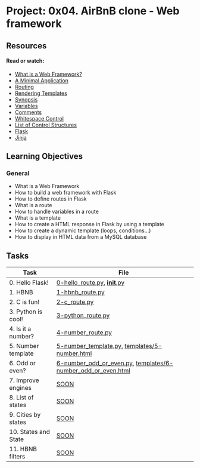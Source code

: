 # Project: 0x04. AirBnB clone - Web framework

## Resources

#### Read or watch:

- [What is a Web Framework?](https://intranet.alxswe.com/rltoken/64SQpOGx46Ljp0zFJchESg)
- [A Minimal Application](https://intranet.alxswe.com/rltoken/NopQlHIr9J_9OPX9XRgfvw)
- [Routing](https://intranet.alxswe.com/rltoken/cQiIhbSdIcg1Ao1MICseBg)
- [Rendering Templates](https://intranet.alxswe.com/rltoken/DBM65T59nySd0ZRlZZ0CXw)
- [Synopsis](https://intranet.alxswe.com/rltoken/5Y_A7XB9Qo1JeZgiSUq0yQ)
- [Variables](https://intranet.alxswe.com/rltoken/ITzobwYP1Lc4KqEUUcYCGw)
- [Comments](https://intranet.alxswe.com/rltoken/ykUFuQSE9KD1M7WGY-4v4w)
- [Whitespace Control](https://intranet.alxswe.com/rltoken/NMLZom50ZVOxQlgYW3rnuQ)
- [List of Control Structures](https://intranet.alxswe.com/rltoken/5AGhzIt0zSpPJh9SFysdMQ)
- [Flask](https://intranet.alxswe.com/rltoken/VJs151_hsE9g7Cw-Pz5bVg)
- [Jinja](https://intranet.alxswe.com/rltoken/2y_hunzGCCvSot06EW67UQ)

## Learning Objectives

### General

- What is a Web Framework
- How to build a web framework with Flask
- How to define routes in Flask
- What is a route
- How to handle variables in a route
- What is a template
- How to create a HTML response in Flask by using a template
- How to create a dynamic template (loops, conditions…)
- How to display in HTML data from a MySQL database

## Tasks

| Task                 | File                                                                                                                               |
| -------------------- | ---------------------------------------------------------------------------------------------------------------------------------- |
| 0. Hello Flask!      | [0-hello_route.py](./0-hello_route.py), [**init**.py](./__init__.py)                                                               |
| 1. HBNB              | [1-hbnb_route.py](./1-hbnb_route.py)                                                                                               |
| 2. C is fun!         | [2-c_route.py](./2-c_route.py)                                                                                                     |
| 3. Python is cool!   | [3-python_route.py](./3-python_route.py)                                                                                           |
| 4. Is it a number?   | [4-number_route.py](./4-number_route.py)                                                                                           |
| 5. Number template   | [5-number_template.py](./5-number_template.py), [templates/5-number.html](./templates/5-number.html)                               |
| 6. Odd or even?      | [6-number_odd_or_even.py](./6-number_odd_or_even.py), [templates/6-number_odd_or_even.html](./templates/6-number_odd_or_even.html) |
| 7. Improve engines   | [SOON](./)                                                                                                                         |
| 8. List of states    | [SOON](./)                                                                                                                         |
| 9. Cities by states  | [SOON](./)                                                                                                                         |
| 10. States and State | [SOON](./)                                                                                                                         |
| 11. HBNB filters     | [SOON](./)                                                                                                                         |
